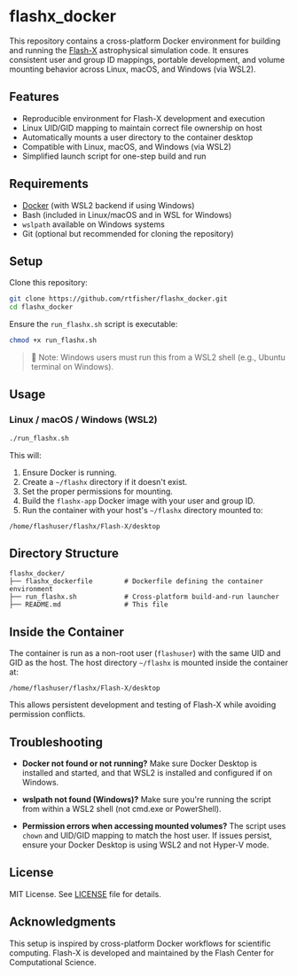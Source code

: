 # flashx_docker

This repository contains a cross-platform Docker environment for building and running the [Flash-X](https://github.com/Flash-X/Flash-X) astrophysical simulation code. It ensures consistent user and group ID mappings, portable development, and volume mounting behavior across Linux, macOS, and Windows (via WSL2).

## Features

- Reproducible environment for Flash-X development and execution
- Linux UID/GID mapping to maintain correct file ownership on host
- Automatically mounts a user directory to the container desktop
- Compatible with Linux, macOS, and Windows (via WSL2)
- Simplified launch script for one-step build and run

## Requirements

- [Docker](https://www.docker.com/) (with WSL2 backend if using Windows)
- Bash (included in Linux/macOS and in WSL for Windows)
- `wslpath` available on Windows systems
- Git (optional but recommended for cloning the repository)

## Setup

Clone this repository:

```bash
git clone https://github.com/rtfisher/flashx_docker.git
cd flashx_docker
```

Ensure the `run_flashx.sh` script is executable:

```bash
chmod +x run_flashx.sh
```

> 📝 Note: Windows users must run this from a WSL2 shell (e.g., Ubuntu terminal on Windows).

## Usage

### Linux / macOS / Windows (WSL2)

```bash
./run_flashx.sh
```

This will:

1. Ensure Docker is running.
2. Create a `~/flashx` directory if it doesn't exist.
3. Set the proper permissions for mounting.
4. Build the `flashx-app` Docker image with your user and group ID.
5. Run the container with your host's `~/flashx` directory mounted to:

```
/home/flashuser/flashx/Flash-X/desktop
```

## Directory Structure

```
flashx_docker/
├── flashx_dockerfile        # Dockerfile defining the container environment
├── run_flashx.sh            # Cross-platform build-and-run launcher
├── README.md                # This file
```

## Inside the Container

The container is run as a non-root user (`flashuser`) with the same UID and GID as the host. The host directory `~/flashx` is mounted inside the container at:

```
/home/flashuser/flashx/Flash-X/desktop
```

This allows persistent development and testing of Flash-X while avoiding permission conflicts.

## Troubleshooting

- **Docker not found or not running?**
  Make sure Docker Desktop is installed and started, and that WSL2 is installed and configured if on Windows.

- **wslpath not found (Windows)?**
  Make sure you're running the script from within a WSL2 shell (not cmd.exe or PowerShell).

- **Permission errors when accessing mounted volumes?**
  The script uses `chown` and UID/GID mapping to match the host user. If issues persist, ensure your Docker Desktop is using WSL2 and not Hyper-V mode.

## License

MIT License. See [LICENSE](LICENSE) file for details.

## Acknowledgments

This setup is inspired by cross-platform Docker workflows for scientific computing. Flash-X is developed and maintained by the Flash Center for Computational Science.

